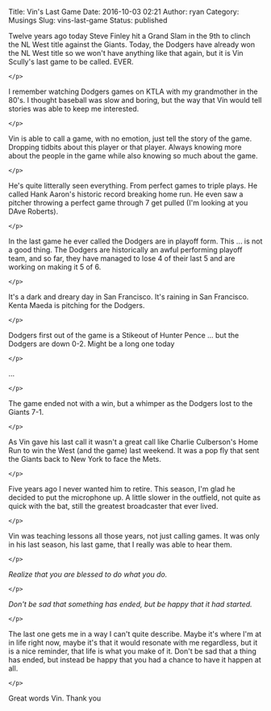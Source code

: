 Title: Vin's Last Game
Date: 2016-10-03 02:21
Author: ryan
Category: Musings
Slug: vins-last-game
Status: published

Twelve years ago today Steve Finley hit a Grand Slam in the 9th to clinch the NL West title against the Giants. Today, the Dodgers have already won the NL West title so we won't have anything like that again, but it is Vin Scully's last game to be called. EVER.

```{=html}
</p>
```
I remember watching Dodgers games on KTLA with my grandmother in the 80's. I thought baseball was slow and boring, but the way that Vin would tell stories was able to keep me interested.

```{=html}
</p>
```
Vin is able to call a game, with no emotion, just tell the story of the game. Dropping tidbits about this player or that player. Always knowing more about the people in the game while also knowing so much about the game.

```{=html}
</p>
```
He's quite litterally seen everything. From perfect games to triple plays. He called Hank Aaron's historic record breaking home run. He even saw a pitcher throwing a perfect game through 7 get pulled (I'm looking at you DAve Roberts).

```{=html}
</p>
```
In the last game he ever called the Dodgers are in playoff form. This ... is not a good thing. The Dodgers are historically an awful performing playoff team, and so far, they have managed to lose 4 of their last 5 and are working on making it 5 of 6.

```{=html}
</p>
```
It's a dark and dreary day in San Francisco. It's raining in San Francisco. Kenta Maeda is pitching for the Dodgers.

```{=html}
</p>
```
Dodgers first out of the game is a Stikeout of Hunter Pence ... but the Dodgers are down 0-2. Might be a long one today

```{=html}
</p>
```
...

```{=html}
</p>
```
The game ended not with a win, but a whimper as the Dodgers lost to the Giants 7-1.

```{=html}
</p>
```
As Vin gave his last call it wasn't a great call like Charlie Culberson's Home Run to win the West (and the game) last weekend. It was a pop fly that sent the Giants back to New York to face the Mets.

```{=html}
</p>
```
Five years ago I never wanted him to retire. This season, I'm glad he decided to put the microphone up. A little slower in the outfield, not quite as quick with the bat, still the greatest broadcaster that ever lived.

```{=html}
</p>
```
Vin was teaching lessons all those years, not just calling games. It was only in his last season, his last game, that I really was able to hear them.

```{=html}
</p>
```
*Realize that you are blessed to do what you do.*

```{=html}
</p>
```
*Don't be sad that something has ended, but be happy that it had started.*

```{=html}
</p>
```
The last one gets me in a way I can't quite describe. Maybe it's where I'm at in life right now, maybe it's that it would resonate with me regardless, but it is a nice reminder, that life is what you make of it. Don't be sad that a thing has ended, but instead be happy that you had a chance to have it happen at all.

```{=html}
</p>
```
Great words Vin. Thank you
